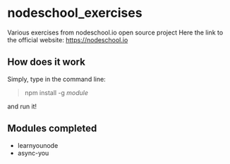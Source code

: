 # nodeschool_exercises

Various exercises from nodeschool.io open source project
Here the link to the official website:
https://nodeschool.io

## How does it work

Simply, type in the command line:
> npm install -g *module* 

and run it!

## Modules completed
- learnyounode
- async-you
 
